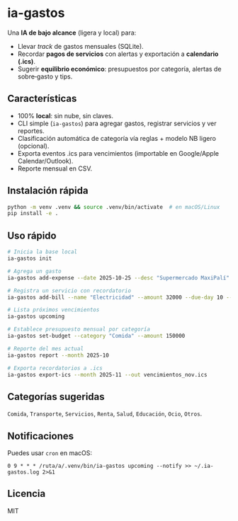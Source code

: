 # ia-gastos

Una **IA de bajo alcance** (ligera y local) para:

- Llevar *track* de gastos mensuales (SQLite).
- Recordar **pagos de servicios** con alertas y exportación a **calendario (.ics)**.
- Sugerir **equilibrio económico**: presupuestos por categoría, alertas de sobre‑gasto y tips.

## Características
- 100% **local**: sin nube, sin claves.
- CLI simple (`ia-gastos`) para agregar gastos, registrar servicios y ver reportes.
- Clasificación automática de categoría vía reglas + modelo NB ligero (opcional).
- Exporta eventos .ics para vencimientos (importable en Google/Apple Calendar/Outlook).
- Reporte mensual en CSV.

## Instalación rápida
```bash
python -m venv .venv && source .venv/bin/activate  # en macOS/Linux
pip install -e .
```

## Uso rápido
```bash
# Inicia la base local
ia-gastos init

# Agrega un gasto
ia-gastos add-expense --date 2025-10-25 --desc "Supermercado MaxiPalí" --amount 21500 --method tarjeta

# Registra un servicio con recordatorio
ia-gastos add-bill --name "Electricidad" --amount 32000 --due-day 10 --category "Servicios" --notify 7

# Lista próximos vencimientos
ia-gastos upcoming

# Establece presupuesto mensual por categoría
ia-gastos set-budget --category "Comida" --amount 150000

# Reporte del mes actual
ia-gastos report --month 2025-10

# Exporta recordatorios a .ics
ia-gastos export-ics --month 2025-11 --out vencimientos_nov.ics
```

## Categorías sugeridas
`Comida`, `Transporte`, `Servicios`, `Renta`, `Salud`, `Educación`, `Ocio`, `Otros`.

## Notificaciones
Puedes usar `cron` en macOS:
```
0 9 * * * /ruta/a/.venv/bin/ia-gastos upcoming --notify >> ~/.ia-gastos.log 2>&1
```

## Licencia
MIT
